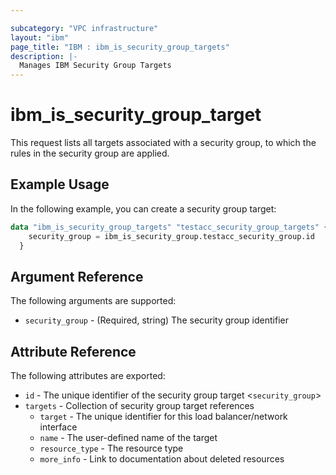 ```yaml
---

subcategory: "VPC infrastructure"
layout: "ibm"
page_title: "IBM : ibm_is_security_group_targets"
description: |-
  Manages IBM Security Group Targets
---
```


# ibm_is_security_group_target

This request lists all targets associated with a security group, to which the rules in the security group are applied.

## Example Usage

In the following example, you can create a security group target:

```terraform
data "ibm_is_security_group_targets" "testacc_security_group_targets" {
    security_group = ibm_is_security_group.testacc_security_group.id
  }
```

## Argument Reference

The following arguments are supported:

- `security_group` - (Required, string) The security group identifier

## Attribute Reference

The following attributes are exported:

- `id` - The unique identifier of the security group target <`security_group`>
- `targets` - Collection of security group target references
    - `target` - The unique identifier for this load balancer/network interface
    - `name` - The user-defined name of the target
    - `resource_type` - The resource type
    - `more_info` - Link to documentation about deleted resources
